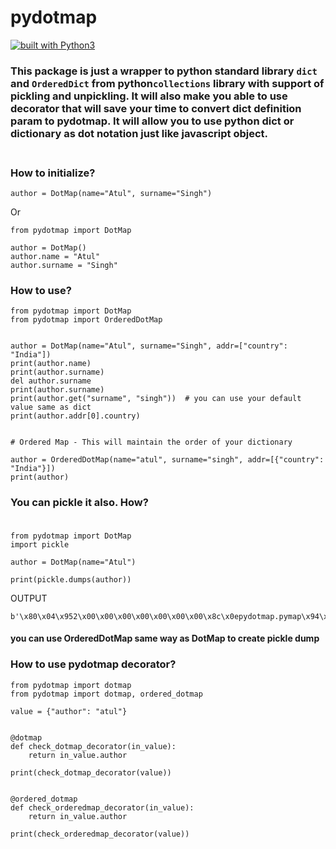 # pydotmap
[![built with Python3](https://img.shields.io/badge/built%20with-Python3.x-red.svg)](https://www.python.org/)

### This package is just a wrapper to python standard library `dict` and `OrderedDict` from python`collections` library with support of pickling and unpickling. It will also make you able to use decorator that will save your time to convert dict definition param to pydotmap. It will allow you to use python dict or dictionary as dot notation just like javascript object. <br><br>

### How to initialize?

```
author = DotMap(name="Atul", surname="Singh")
```

Or

```
from pydotmap import DotMap

author = DotMap()
author.name = "Atul"
author.surname = "Singh"
```

### How to use?
```
from pydotmap import DotMap
from pydotmap import OrderedDotMap


author = DotMap(name="Atul", surname="Singh", addr=["country": "India"])
print(author.name)
print(author.surname)
del author.surname
print(author.surname)
print(author.get("surname", "singh"))  # you can use your default value same as dict
print(author.addr[0].country)


# Ordered Map - This will maintain the order of your dictionary

author = OrderedDotMap(name="atul", surname="singh", addr=[{"country": "India"}])
print(author)

```

### You can pickle it also. How? <br><br>

```
from pydotmap import DotMap
import pickle

author = DotMap(name="Atul")

print(pickle.dumps(author))
```

OUTPUT

```
b'\x80\x04\x952\x00\x00\x00\x00\x00\x00\x00\x8c\x0epydotmap.pymap\x94\x8c\x06DotMap\x94\x93\x94)\x81\x94\x8c\x04name\x94\x8c\x04Atul\x94sh\x03b.'
```
#### you can use OrderedDotMap same way as DotMap to create pickle dump

### How to use pydotmap decorator?

```
from pydotmap import dotmap
from pydotmap import dotmap, ordered_dotmap

value = {"author": "atul"}


@dotmap
def check_dotmap_decorator(in_value):
    return in_value.author

print(check_dotmap_decorator(value))


@ordered_dotmap
def check_orderedmap_decorator(in_value):
    return in_value.author

print(check_orderedmap_decorator(value))